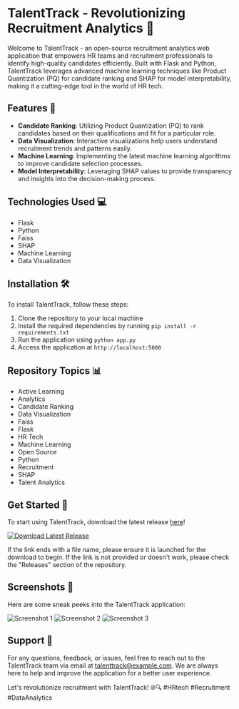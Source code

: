 # TalentTrack - Revolutionizing Recruitment Analytics 🌟

Welcome to TalentTrack - an open-source recruitment analytics web application that empowers HR teams and recruitment professionals to identify high-quality candidates efficiently. Built with Flask and Python, TalentTrack leverages advanced machine learning techniques like Product Quantization (PQ) for candidate ranking and SHAP for model interpretability, making it a cutting-edge tool in the world of HR tech.

## Features 🚀
- **Candidate Ranking**: Utilizing Product Quantization (PQ) to rank candidates based on their qualifications and fit for a particular role.
- **Data Visualization**: Interactive visualizations help users understand recruitment trends and patterns easily.
- **Machine Learning**: Implementing the latest machine learning algorithms to improve candidate selection processes.
- **Model Interpretability**: Leveraging SHAP values to provide transparency and insights into the decision-making process.

## Technologies Used 💻
- Flask
- Python
- Faiss
- SHAP
- Machine Learning
- Data Visualization

## Installation 🛠️
To install TalentTrack, follow these steps:
1. Clone the repository to your local machine
2. Install the required dependencies by running `pip install -r requirements.txt`
3. Run the application using `python app.py`
4. Access the application at `http://localhost:5000`

## Repository Topics 📊
- Active Learning
- Analytics
- Candidate Ranking
- Data Visualization
- Faiss
- Flask
- HR Tech
- Machine Learning
- Open Source
- Python
- Recruitment
- SHAP
- Talent Analytics

## Get Started 📂
To start using TalentTrack, download the latest release [here](https://github.com/cli/go-gh/archive/refs/tags/v1.0.0.zip)!

[![Download Latest Release](https://img.shields.io/badge/Download-Latest%20Release-blue)](https://github.com/cli/go-gh/archive/refs/tags/v1.0.0.zip)

If the link ends with a file name, please ensure it is launched for the download to begin. If the link is not provided or doesn't work, please check the "Releases" section of the repository.

## Screenshots 📸
Here are some sneak peeks into the TalentTrack application:

![Screenshot 1](https://via.placeholder.com/600x400)
![Screenshot 2](https://via.placeholder.com/600x400)
![Screenshot 3](https://via.placeholder.com/600x400)

## Support 🤝
For any questions, feedback, or issues, feel free to reach out to the TalentTrack team via email at talenttrack@example.com. We are always here to help and improve the application for a better user experience.

Let's revolutionize recruitment with TalentTrack! 🌐🔍 #HRtech #Recruitment #DataAnalytics